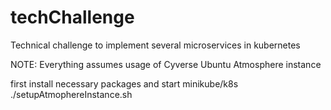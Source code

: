 # techChallenge

Technical challenge to implement several microservices in kubernetes

NOTE: Everything assumes usage of Cyverse Ubuntu Atmosphere instance

first install necessary packages and start minikube/k8s 
./setupAtmophereInstance.sh



